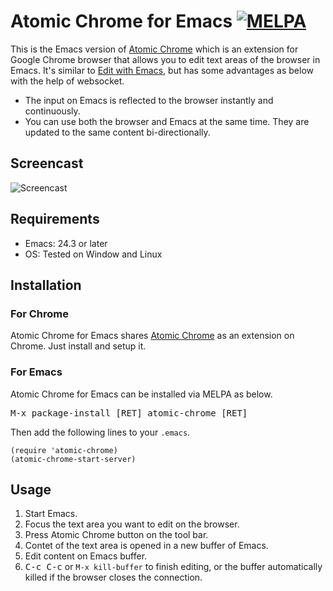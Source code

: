 # Atomic Chrome for Emacs [![MELPA](http://melpa.org/packages/atomic-chrome-badge.svg)](http://melpa.org/#/atomic-chrome)

This is the Emacs version of [Atomic Chrome](https://atom.io/packages/atomic-chrome) which is an extension for Google Chrome browser that allows you to edit text areas of the browser in Emacs. It's similar to [Edit with Emacs](https://www.emacswiki.org/emacs/Edit_with_Emacs), but has some advantages as below with the help of websocket.

* The input on Emacs is reflected to the browser instantly and continuously.
* You can use both the browser and Emacs at the same time. They are updated to the same content bi-directionally.

## Screencast

![Screencast](https://github.com/alpha22jp/atomic-chrome/blob/master/images/screencast.gif)

## Requirements

* Emacs: 24.3 or later
* OS: Tested on Window and Linux

## Installation

### For Chrome

Atomic Chrome for Emacs shares [Atomic Chrome](https://atom.io/packages/atomic-chrome) as an extension on Chrome. Just install and setup it.

### For Emacs

Atomic Chrome for Emacs can be installed via MELPA as below.

<kbd>M-x package-install [RET] atomic-chrome [RET]</kbd>

Then add the following lines to your `.emacs`.

```.emacs
(require 'atomic-chrome)
(atomic-chrome-start-server)
```

## Usage

1. Start Emacs.
2. Focus the text area you want to edit on the browser.
3. Press Atomic Chrome button on the tool bar.
4. Contet of the text area is opened in a new buffer of Emacs.
5. Edit content on Emacs buffer.
6. <kbd>C-c C-c</kbd> or `M-x kill-buffer` to finish editing, or the buffer automatically killed if the browser closes the connection.
